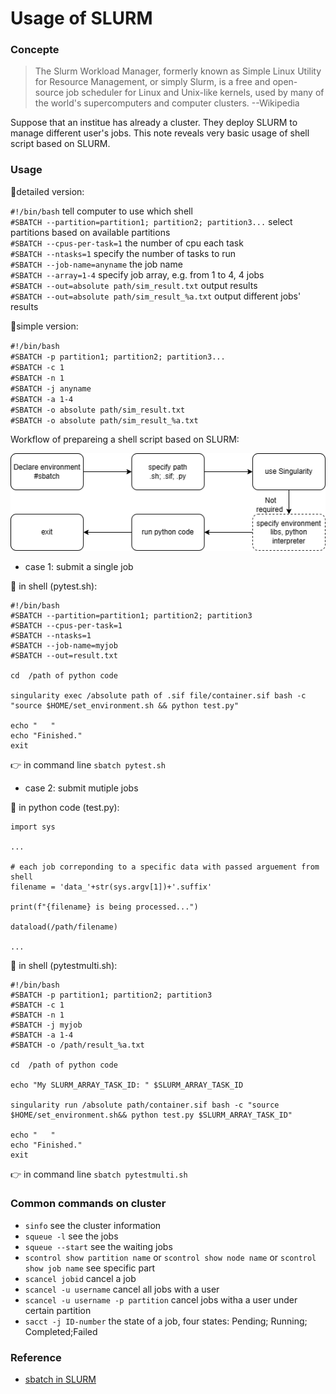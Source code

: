 # Usage of SLURM

### Concepte
> The Slurm Workload Manager, formerly known as Simple Linux Utility for Resource Management, or simply Slurm, is a free and open-source job scheduler for Linux and Unix-like kernels, used by many of the world's supercomputers and computer clusters. --Wikipedia

Suppose that an institue has already a cluster. They deploy SLURM to manage different user's jobs.
This note reveals very basic usage of shell script based on SLURM.

### Usage
🔸detailed version:

`#!/bin/bash` tell computer to use which shell    
`#SBATCH --partition=partition1; partition2; partition3...` select partitions based on available partitions  
`#SBATCH --cpus-per-task=1` the number of cpu each task   
`#SBATCH --ntasks=1` specify the number of tasks to run   
`#SBATCH --job-name=anyname` the job name    
`#SBATCH --array=1-4` specify job array, e.g. from 1 to 4, 4 jobs  
`#SBATCH --out=absolute path/sim_result.txt` output results  
`#SBATCH --out=absolute path/sim_result_%a.txt` output different jobs' results

🔸simple version:    

`#!/bin/bash`   
`#SBATCH -p partition1; partition2; partition3...`    
`#SBATCH -c 1`    
`#SBATCH -n 1`     
`#SBATCH -j anyname`    
`#SBATCH -a 1-4`     
`#SBATCH -o absolute path/sim_result.txt`    
`#SBATCH -o absolute path/sim_result_%a.txt`    

Workflow of prepareing a shell script based on SLURM:

![slurm flowchart](https://github.com/jizhang02/Figure-Factory/blob/b1b6ccb6fb9fd26525a84803763934d77a264d92/Fig_CS/Figure-Factory-Page-3.drawio.png)
* case 1: submit a single job

🐚 in shell (pytest.sh):

```
#!/bin/bash
#SBATCH --partition=partition1; partition2; partition3
#SBATCH --cpus-per-task=1
#SBATCH --ntasks=1
#SBATCH --job-name=myjob
#SBATCH --out=result.txt

cd  /path of python code

singularity exec /absolute path of .sif file/container.sif bash -c "source $HOME/set_environment.sh && python test.py"

echo "   "
echo "Finished."
exit
```
👉 in command line `sbatch pytest.sh`

* case 2: submit mutiple jobs

📜 in python code (test.py):

```
import sys

...

# each job correponding to a specific data with passed arguement from shell
filename = 'data_'+str(sys.argv[1])+'.suffix'

print(f"{filename} is being processed...")

dataload(/path/filename)

...

```

🐚 in shell (pytestmulti.sh):

```
#!/bin/bash
#SBATCH -p partition1; partition2; partition3
#SBATCH -c 1
#SBATCH -n 1
#SBATCH -j myjob
#SBATCH -a 1-4
#SBATCH -o /path/result_%a.txt

cd  /path of python code

echo "My SLURM_ARRAY_TASK_ID: " $SLURM_ARRAY_TASK_ID

singularity run /absolute path/container.sif bash -c "source $HOME/set_environment.sh&& python test.py $SLURM_ARRAY_TASK_ID"

echo "   "
echo "Finished."
exit
```
👉 in command line `sbatch pytestmulti.sh`

### Common commands on cluster
* `sinfo` see the cluster information
* `squeue -l` see the jobs
* `squeue --start` see the waiting jobs
* `scontrol show partition name` or `scontrol show node name` or `scontrol show job name` see specific part
* `scancel jobid` cancel a job
* `scancel -u username` cancel all jobs with a user
* `scancel -u username -p partition` cancel jobs witha a user under certain partition
* `sacct -j ID-number` the state of a job,  four states: Pending; Running; Completed;Failed


### Reference
* [sbatch in SLURM](https://slurm.schedmd.com/sbatch.html)
